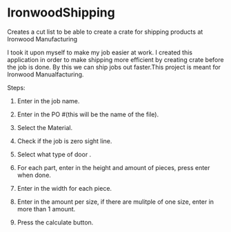 # IronwoodShipping
Creates a cut list to be able to create a crate for shipping products at Ironwood Manufacturing

I took it upon myself to make my job easier at work. I created this application in order to make shipping more efficient by creating
crate before the job is done. By this we can ship jobs out faster.This project is meant for Ironwood Manualfacturing.

Steps:

1. Enter in the job name.

2. Enter in the PO #(this will be the name of the file).

3. Select the Material.

4. Check if the job is zero sight line.

5. Select what type of door .

6. For each part, enter in the height and amount of pieces, press enter when done.

7. Enter in the width for each piece.

8. Enter in the amount per size, if there are mulitple of one size, enter in more than 1 amount.

9. Press the calculate button.
